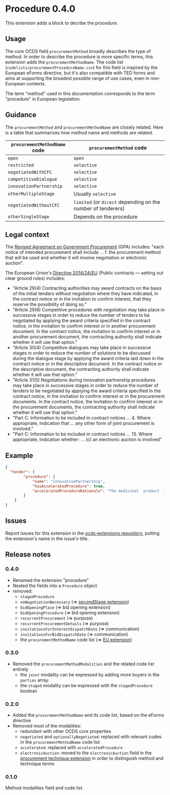 # Procedure 0.4.0

This extension adds a block to decribe the procedure.

## Usage

The core OCDS field `procurementMethod` broadly describes the type of method. In order to describe the procedure is more specific terms, this extension adds the `procurementMethodName`. The code list (`codelists/procurementProcedureName.csv`) for this field is inspired by the European eForms directive, but it's also compatible with TED forms and aims at supporting the broadest possible range of use cases, even in non-European contexts.

The term "method" used in this documentation corresponds to the term "procedure" in European legislation.

## Guidance

The `procurementMethod` and `procurementMethodName` are closely related. Here is a table that summarizes how method name and methods are related.

| `procurementMethodName` code | `procurementMethod` code                                     |
| ---------------------------- | ------------------------------------------------------------ |
| `open`                       | `open`                                                       |
| `restricted`                 | `selective`                                                  |
| `negotiatedWithCFC`          | `selective`                                                  |
| `competitiveDialogue`        | `selective`                                                  |
| `innovationPartnership`      | `selective`                                                  |
| `otherMultipleStage`         | Usually `selective`                                          |
| `negotiatedWithoutCFC`       | `limited` (or `direct` depending on the number of tenderers) |
| `otherSingleStage`           | Depends on the procedure                                     |

## Legal context

The [Revised Agreement on Government Procurement](https://www.wto.org/english/docs_e/legal_e/rev-gpr-94_01_e.htm) (GPA) includes: "each notice of intended procurement shall include … f. the procurement method that will be used and whether it will involve negotiation or electronic auction".

The European Union's [Directive 2014/24/EU](https://eur-lex.europa.eu/legal-content/EN/TXT/?uri=uriserv:OJ.L_.2014.094.01.0065.01.ENG) (Public contracts — setting out clear ground rules) includes:

* "Article 29(4) Contracting authorities may award contracts on the basis of the initial tenders without negotiation where they have indicated, in the contract notice or in the invitation to confirm interest, that they reserve the possibility of doing so."
* "Article 29(6) Competitive procedures with negotiation may take place in successive stages in order to reduce the number of tenders to be negotiated by applying the award criteria specified in the contract notice, in the invitation to confirm interest or in another procurement document. In the contract notice, the invitation to confirm interest or in another procurement document, the contracting authority shall indicate whether it will use that option."
* "Article 30(4) Competitive dialogues may take place in successive stages in order to reduce the number of solutions to be discussed during the dialogue stage by applying the award criteria laid down in the contract notice or in the descriptive document. In the contract notice or the descriptive document, the contracting authority shall indicate whether it will use that option."
* "Article 31(5) Negotiations during innovation partnership procedures may take place in successive stages in order to reduce the number of tenders to be negotiated by applying the award criteria specified in the contract notice, in the invitation to confirm interest or in the procurement documents. In the contract notice, the invitation to confirm interest or in the procurement documents, the contracting authority shall indicate whether it will use that option."
* "Part C: Information to be included in contract notices … 4. Where appropriate, indication that … any other form of joint procurement is involved."
* "Part C: Information to be included in contract notices … 13. Where appropriate, indication whether: … (c) an electronic auction is involved"

## Example

```json
{
  "tender": {
        "procedure": {
            "name": "innovativePartnership",
            "hasAcceleratedProcedure": true,
            "acceleratedProcedureRationale": "The medicinal  product  is  of  major  public  health  interest  particularly from the point of view of therapeutic innovation.",
        }
    }
}
```

## Issues

Report issues for this extension in the [ocds-extensions repository](https://github.com/open-contracting/ocds-extensions/issues), putting the extension's name in the issue's title.

## Release notes

### 0.4.0

- Renamed the extension "procedure"
- Nested the fields into a `Procedure` object
- removed:
    - `stagedProcedure`
    - `noNegotiationNecessary` (=> [secondStage extension](https://github.com/open-contracting-extensions/ocds_secondStage_extension))
    - `bidOpeningPlace` (=> bid opening extension)
    - `bidOpeningProcedure` (=> bid opening extension)
    - `recurrentProcurement` (=> purpose)
    - `recurrentProcurementDetails` (=> purpose)
    - `invitationsForInterestDispatchDate` (=> communication)
    - `invitationsForBidDispatchDate` (=> communication)
    - the `procurementMethodName` code list (=> [EU extension](https://github.com/open-contracting-extensions/ocds_eu_extension))

### 0.3.0

- Removed the `procurementMethodModalities` and the related code list entirely
    - the `joint` modality can be expressed by adding more buyers in the `parties` array.
    - the `staged` modality can be expressed with the `stagedProcedure` boolean

### 0.2.0

- Added the `procurementMethodName` and its code list, based on the eForms directive
- Removed most of the modalities:
    - redundant with other OCDS core properties
    - `negotiated` and `optionallyNegotiated`: replaced with relevant codes in the `procurementMethodName` code list
    - `accelerated`: replaced with `acceleratedProcedure`
    - `electronicAuction`: moved to the `electronicAuction` field in the [procurement technique extension](https://github.com/open-contracting-extensions/ocds_procurement_techniques_extension) in order to distinguish method and technique terms


### 0.1.0

Method modalities field and code list.
